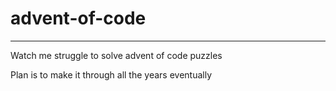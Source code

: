 # advent-of-code
---
Watch me struggle to solve advent of code puzzles

Plan is to make it through all the years eventually
